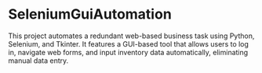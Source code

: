 # SeleniumGuiAutomation
This project automates a redundant web-based business task using Python, Selenium, and Tkinter. It features a GUI-based tool that allows users to log in, navigate web forms, and input inventory data automatically, eliminating manual data entry.
